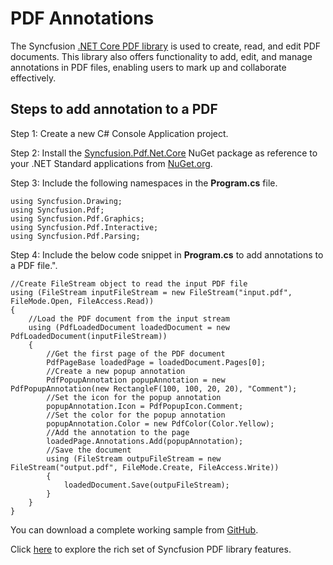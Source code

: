 # PDF Annotations

The Syncfusion [.NET Core PDF library](https://www.syncfusion.com/document-processing/pdf-framework/net-core/pdf-library) is used to create, read, and edit PDF documents. This library also offers functionality to add, edit, and manage annotations in PDF files, enabling users to mark up and collaborate effectively.

## Steps to add annotation to a PDF

Step 1:  Create a new C# Console Application project.

Step 2: Install the [Syncfusion.Pdf.Net.Core](https://www.nuget.org/packages/Syncfusion.Pdf.Net.Core/) NuGet package as reference to your .NET Standard applications from [NuGet.org](https://www.nuget.org/).

Step 3: Include the following namespaces in the **Program.cs** file.

```
using Syncfusion.Drawing;
using Syncfusion.Pdf;
using Syncfusion.Pdf.Graphics;
using Syncfusion.Pdf.Interactive;
using Syncfusion.Pdf.Parsing;

```

Step 4: Include the below code snippet in **Program.cs** to add annotations to a PDF file.".
```
//Create FileStream object to read the input PDF file
using (FileStream inputFileStream = new FileStream("input.pdf", FileMode.Open, FileAccess.Read))
{
    //Load the PDF document from the input stream
    using (PdfLoadedDocument loadedDocument = new PdfLoadedDocument(inputFileStream))
    {
        //Get the first page of the PDF document
        PdfPageBase loadedPage = loadedDocument.Pages[0];
        //Create a new popup annotation
        PdfPopupAnnotation popupAnnotation = new PdfPopupAnnotation(new RectangleF(100, 100, 20, 20), "Comment");
        //Set the icon for the popup annotation
        popupAnnotation.Icon = PdfPopupIcon.Comment;
        //Set the color for the popup annotation
        popupAnnotation.Color = new PdfColor(Color.Yellow);
        //Add the annotation to the page
        loadedPage.Annotations.Add(popupAnnotation);
        //Save the document
        using (FileStream outpuFileStream = new FileStream("output.pdf", FileMode.Create, FileAccess.Write))
        {
            loadedDocument.Save(outpuFileStream);
        }
    }
}

```

You can download a complete working sample from [GitHub](https://github.com/SyncfusionExamples/PDF-Examples/tree/master/Annotation/Add-a-popup-annotation-to-an-existing-PDF-document/.NET).

Click [here](https://www.syncfusion.com/document-processing/pdf-framework/net-core) to explore the rich set of Syncfusion PDF library features.